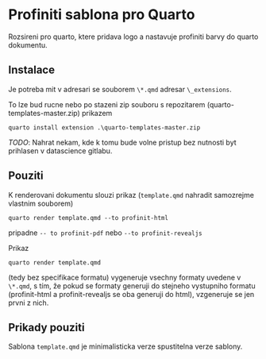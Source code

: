 # Profiniti sablona pro Quarto

Rozsireni pro quarto, ktere pridava logo a nastavuje profiniti barvy do quarto dokumentu.

## Instalace

Je potreba mit v adresari se souborem `\*.qmd` adresar `\_extensions`.

To lze bud rucne nebo po stazeni zip souboru s repozitarem (quarto-templates-master.zip) prikazem

`quarto install extension .\quarto-templates-master.zip`

*TODO*: Nahrat nekam, kde k tomu bude volne pristup bez nutnosti byt prihlasen v datascience gitlabu.

## Pouziti

K renderovani dokumentu slouzi prikaz (`template.qmd` nahradit samozrejme vlastnim souborem)

`quarto render template.qmd --to profinit-html`

pripadne `-- to profinit-pdf` nebo `--to profinit-revealjs`

Prikaz

`quarto render template.qmd`

(tedy bez specifikace formatu) vygeneruje vsechny formaty uvedene v `\*.qmd`, s tím, že pokud se formaty generuji do stejneho vystupniho formatu (profinit-html a profinit-revealjs se oba generuji do html), vzgeneruje se jen prvni z nich.

## Prikady pouziti

Sablona `template.qmd` je minimalisticka verze spustitelna verze sablony.
